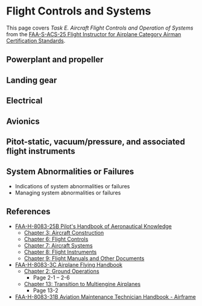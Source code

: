 # Flight Controls and Systems

This page covers *Task E. Aircraft Flight Controls and Operation of Systems* from the [FAA-S-ACS-25 Flight Instructor for Airplane Category Airman Certification Standards](https://www.faa.gov/training_testing/testing/acs/cfi_airplane_acs_25.pdf).

<!--@include: ./docs/src/includes/systems/primary-flight-controls.md | shift:1-->
<!--@include: ./docs/src/includes/systems/secondary-flight-controls.md | shift:1-->
<!--@include: ./docs/src/includes/systems/trim-controls.md | shift:2-->

## Powerplant and propeller

<!--@include: ./docs/src/includes/systems/powerplant-and-propeller.md | shift:2-->

## Landing gear

<!--@include: ./docs/src/includes/systems/landing-gear.md-->

<!--@include: ./docs/src/includes/systems/fuel.md | shift:1-->
<!--@include: ./docs/src/includes/systems/oil.md | shift:1-->
<!--@include: ./docs/src/includes/systems/hydraulic.md | shift:1-->

## Electrical

<!--@include: ./docs/src/includes/systems/electrical.md-->

## Avionics

<!--@include: ./docs/src/includes/systems/avionics-and-autopilot.md | shift:2-->

## Pitot-static, vacuum/pressure, and associated flight instruments

<!--@include: ./docs/src/includes/systems/pitot-static-vacuum-instruments.md | shift:2-->

<!--@include: ./docs/src/includes/systems/environmental-systems.md | shift:1-->
<!--@include: ./docs/src/includes/systems/deicing-and-anti-icing.md | shift:1-->
<!--@include: ./docs/src/includes/systems/oxygen-system.md | shift:1-->

<!--@include: ./docs/src/includes/systems/pressurization.md | shift:2-->

## System Abnormalities or Failures

* Indications of system abnormalities or failures
* Managing system abnormalities or failures

## References

* [FAA-H-8083-25B Pilot's Handbook of Aeronautical Knowledge](https://www.faa.gov/regulations_policies/handbooks_manuals/aviation/phak)
  * [Chapter 3: Aircraft Construction](https://www.faa.gov/sites/faa.gov/files/regulations_policies/handbooks_manuals/aviation/phak/05_phak_ch3.pdf)
  * [Chapter 6: Flight Controls](https://www.faa.gov/sites/faa.gov/files/regulations_policies/handbooks_manuals/aviation/phak/08_phak_ch6.pdf)
  * [Chapter 7: Aircraft Systems](https://www.faa.gov/sites/faa.gov/files/regulations_policies/handbooks_manuals/aviation/phak/09_phak_ch7.pdf)
  * [Chapter 8: Flight Instruments](https://www.faa.gov/sites/faa.gov/files/regulations_policies/handbooks_manuals/aviation/phak/10_phak_ch8.pdf)
  * [Chapter 9: Flight Manuals and Other Documents](https://www.faa.gov/sites/faa.gov/files/regulations_policies/handbooks_manuals/aviation/phak/11_phak_ch9.pdf)
* [FAA-H-8083-3C Airplane Flying Handbook](https://www.faa.gov/regulations_policies/handbooks_manuals/aviation/airplane_handbook)
  * [Chapter 2: Ground Operations](https://www.faa.gov/sites/faa.gov/files/regulations_policies/handbooks_manuals/aviation/airplane_handbook/03_afh_ch2.pdf)
    * Page 2-1 – 2-6
  * [Chapter 13: Transition to Multiengine Airplanes](https://www.faa.gov/sites/faa.gov/files/regulations_policies/handbooks_manuals/aviation/airplane_handbook/14_afh_ch13.pdf)
    * Page 13-2
* [FAA-H-8083-31B Aviation Maintenance Technician Handbook - Airframe](https://www.faa.gov/regulations_policies/handbooks_manuals/aviation/FAA-H-8083-31B_Aviation_Maintenance_Technician_Handbook.pdf)
